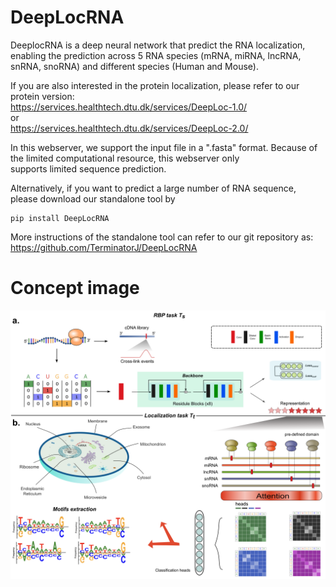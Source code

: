 # DeepLocRNA

DeeplocRNA is a deep neural network that predict the RNA localization, enabling the prediction across 5 RNA species (mRNA, miRNA, lncRNA, snRNA, snoRNA) and different species (Human and Mouse).  

If you are also interested in the protein localization, please refer to our protein version:  
https://services.healthtech.dtu.dk/services/DeepLoc-1.0/  
or  
https://services.healthtech.dtu.dk/services/DeepLoc-2.0/

In this webserver, we support the input file in a ".fasta" format. Because of the limited computational resource, this webserver only  
supports limited sequence prediction.  

Alternatively, if you want to predict a large number of RNA sequence, please download our standalone tool by  
```
pip install DeepLocRNA
```

More instructions of the standalone tool can refer to our git repository as: 
https://github.com/TerminatorJ/DeepLocRNA  
# Concept image
![DeepLocRNA](assets/Figure1small.png)


